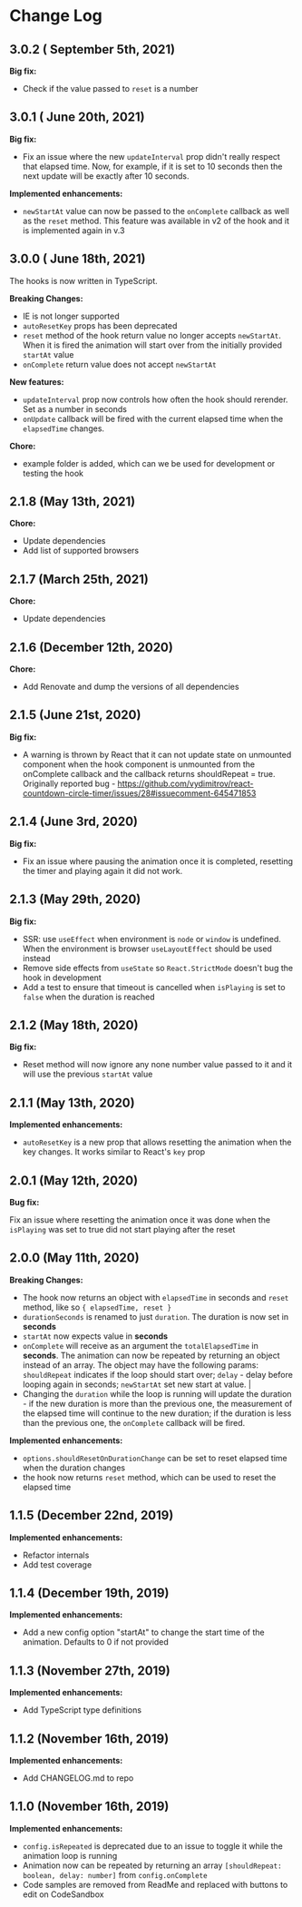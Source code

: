 # Change Log

## 3.0.2 ( September 5th, 2021)

**Big fix:**

- Check if the value passed to `reset` is a number

## 3.0.1 ( June 20th, 2021)

**Big fix:**

- Fix an issue where the new `updateInterval` prop didn't really respect that elapsed time. Now, for example, if it is set to 10 seconds then the next update will be exactly after 10 seconds.

**Implemented enhancements:**

- `newStartAt` value can now be passed to the `onComplete` callback as well as the `reset` method. This feature was available in v2 of the hook and it is implemented again in v.3

## 3.0.0 ( June 18th, 2021)

The hooks is now written in TypeScript.

**Breaking Changes:**

- IE is not longer supported
- `autoResetKey` props has been deprecated
- `reset` method of the hook return value no longer accepts `newStartAt`. When it is fired the animation will start over from the initially provided `startAt` value
- `onComplete` return value does not accept `newStartAt`

**New features:**

- `updateInterval` prop now controls how often the hook should rerender. Set as a number in seconds
- `onUpdate` callback will be fired with the current elapsed time when the `elapsedTime` changes.

**Chore:**

- example folder is added, which can we be used for development or testing the hook

## 2.1.8 (May 13th, 2021)

**Chore:**

- Update dependencies
- Add list of supported browsers

## 2.1.7 (March 25th, 2021)

**Chore:**

- Update dependencies

## 2.1.6 (December 12th, 2020)

**Chore:**

- Add Renovate and dump the versions of all dependencies

## 2.1.5 (June 21st, 2020)

**Big fix:**

- A warning is thrown by React that it can not update state on unmounted component when the hook component is unmounted from the onComplete callback and the callback returns shouldRepeat = true. Originally reported bug - https://github.com/vydimitrov/react-countdown-circle-timer/issues/28#issuecomment-645471853

## 2.1.4 (June 3rd, 2020)

**Big fix:**

- Fix an issue where pausing the animation once it is completed, resetting the timer and playing again it did not work.

## 2.1.3 (May 29th, 2020)

**Big fix:**

- SSR: use `useEffect` when environment is `node` or `window` is undefined. When the environment is browser `useLayoutEffect` should be used instead
- Remove side effects from `useState` so `React.StrictMode` doesn't bug the hook in development
- Add a test to ensure that timeout is cancelled when `isPlaying` is set to `false` when the duration is reached

## 2.1.2 (May 18th, 2020)

**Big fix:**

- Reset method will now ignore any none number value passed to it and it will use the previous `startAt` value

## 2.1.1 (May 13th, 2020)

**Implemented enhancements:**

- `autoResetKey` is a new prop that allows resetting the animation when the key changes. It works similar to React's `key` prop

## 2.0.1 (May 12th, 2020)

**Bug fix:**

Fix an issue where resetting the animation once it was done when the `isPlaying` was set to true did not start playing after the reset

## 2.0.0 (May 11th, 2020)

**Breaking Changes:**

- The hook now returns an object with `elapsedTime` in seconds and `reset` method, like so `{ elapsedTime, reset }`
- `durationSeconds` is renamed to just `duration`. The duration is now set in **seconds**
- `startAt` now expects value in **seconds**
- `onComplete` will receive as an argument the `totalElapsedTime` in **seconds**. The animation can now be repeated by returning an object instead of an array. The object may have the following params: `shouldRepeat` indicates if the loop should start over; `delay` - delay before looping again in seconds; `newStartAt` set new start at value. |
- Changing the `duration` while the loop is running will update the duration - if the new duration is more than the previous one, the measurement of the elapsed time will continue to the new duration; if the duration is less than the previous one, the `onComplete` callback will be fired.

**Implemented enhancements:**

- `options.shouldResetOnDurationChange` can be set to reset elapsed time when the duration changes
- the hook now returns `reset` method, which can be used to reset the elapsed time

## 1.1.5 (December 22nd, 2019)

**Implemented enhancements:**

- Refactor internals
- Add test coverage

## 1.1.4 (December 19th, 2019)

**Implemented enhancements:**

- Add a new config option "startAt" to change the start time of the animation. Defaults to 0 if not provided

## 1.1.3 (November 27th, 2019)

**Implemented enhancements:**

- Add TypeScript type definitions

## 1.1.2 (November 16th, 2019)

**Implemented enhancements:**

- Add CHANGELOG.md to repo

## 1.1.0 (November 16th, 2019)

**Implemented enhancements:**

- `config.isRepeated` is deprecated due to an issue to toggle it while the animation loop is running
- Animation now can be repeated by returning an array `[shouldRepeat: boolean, delay: number]` from `config.onComplete`
- Code samples are removed from ReadMe and replaced with buttons to edit on CodeSandbox
